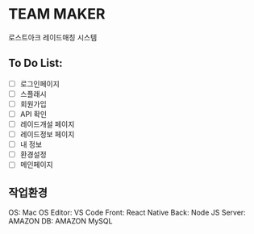 # TEAM MAKER

로스트아크 레이드매칭 시스템

## To Do List:

- [ ] 로그인페이지
- [ ] 스플래시
- [ ] 회원가입
- [ ] API 확인
- [ ] 레이드개설 페이지
- [ ] 레이드정보 페이지
- [ ] 내 정보
- [ ] 환경설정
- [ ] 메인페이지

## 작업환경

OS: Mac OS
Editor: VS Code
Front: React Native
Back: Node JS
Server: AMAZON
DB: AMAZON MySQL